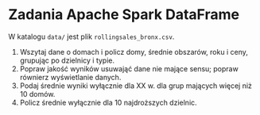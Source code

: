 Zadania Apache Spark DataFrame
==============================

W katalogu `data/` jest plik `rollingsales_bronx.csv`.

1. Wszytaj dane o domach i policz domy, średnie obszarów, roku i ceny, grupując po dzielnicy i typie.
2. Popraw jakość wyników usuwająć dane nie mające sensu; popraw równierz wyświetlanie danych.
3. Podaj średnie wyniki wyłącznie dla XX w. dla grup mających więcej niż 10 domów. 
4. Policz średnie wyłącznie dla 10 najdroższych dzielnic.

